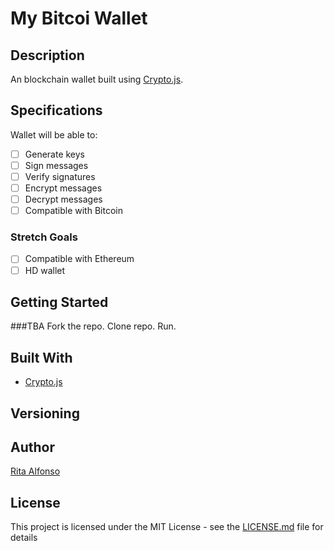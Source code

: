 # My Bitcoi Wallet

## Description
An blockchain wallet built using [Crypto.js](https://cryptojs.gitbook.io/docs/).

## Specifications
Wallet will be able to: 
- [ ] Generate keys
- [ ] Sign messages
- [ ] Verify signatures
- [ ] Encrypt messages
- [ ] Decrypt messages
- [ ] Compatible with Bitcoin

### Stretch Goals
- [ ] Compatible with Ethereum
- [ ] HD wallet

## Getting Started
###TBA
Fork the repo.
Clone repo.
Run.

## Built With
* [Crypto.js](https://cryptojs.gitbook.io/docs/)

## Versioning


## Author
[Rita Alfonso](https://github.com/alfonsotech)

## License
This project is licensed under the MIT License - see the [LICENSE.md](LICENSE.md) file for details

